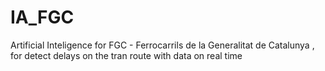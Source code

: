 # IA_FGC
Artificial Inteligence for FGC - Ferrocarrils de la Generalitat de Catalunya , for detect delays on the tran route with data on real time  
